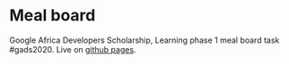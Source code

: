 # Meal board
Google Africa Developers Scholarship, Learning phase 1 meal board task #gads2020. Live on [github pages](https://ifycode.github.io/Meal-Board/).
